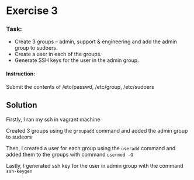# Exercise 3

### Task:

- Create 3 groups – admin, support & engineering and add the admin group to sudoers.
- Create a user in each of the groups.
- Generate SSH keys for the user in the admin group.

#### Instruction:

 Submit the contents of /etc/passwd, /etc/group, /etc/sudoers
<br>

## Solution

Firstly, I ran my ssh in vagrant machine

Created 3 groups using the `groupadd` command and added the admin group to sudeors

Then, I created a user for each group using the `useradd` command and added them to the groups with command `usermod -G` 

Lastly, I generated ssh key for the user in admin group with the command `ssh-keygen`
